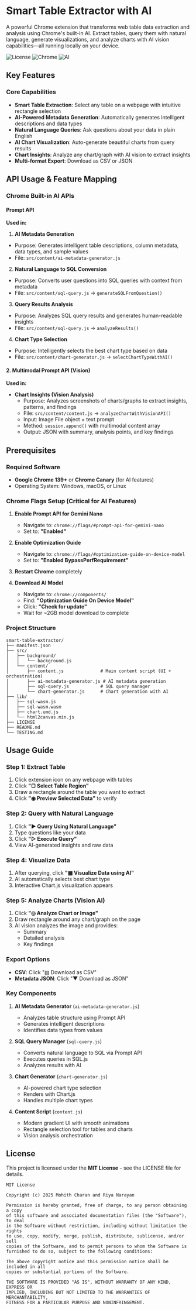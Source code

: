 #  Smart Table Extractor with AI

A powerful Chrome extension that transforms web table data extraction and analysis using Chrome's built-in AI. Extract tables, query them with natural language, generate visualizations, and analyze charts with AI vision capabilities—all running locally on your device.

![License](https://img.shields.io/badge/license-MIT-blue.svg)
![Chrome](https://img.shields.io/badge/Chrome-139%2B-green.svg)
![AI](https://img.shields.io/badge/AI-Gemini%20Nano-purple.svg)

## Key Features

### Core Capabilities
- **Smart Table Extraction**: Select any table on a webpage with intuitive rectangle selection
- **AI-Powered Metadata Generation**: Automatically generates intelligent descriptions and data types
- **Natural Language Queries**: Ask questions about your data in plain English
- **AI Chart Visualization**: Auto-generate beautiful charts from query results
- **Chart Insights**: Analyze any chart/graph with AI vision to extract insights
- **Multi-format Export**: Download as CSV or JSON


##  API Usage & Feature Mapping

### Chrome Built-in AI APIs

####  Prompt API 


**Used in:**

1. **AI Metadata Generation**
  - Purpose: Generates intelligent table descriptions, column metadata, data types, and sample values
  - File: `src/content/ai-metadata-generator.js`

2. **Natural Language to SQL Conversion**
  - Purpose: Converts user questions into SQL queries with context from metadata
  - File: `src/content/sql-query.js` → `generateSQLFromQuestion()`

3. **Query Results Analysis**
  - Purpose: Analyzes SQL query results and generates human-readable insights
  - File: `src/content/sql-query.js` → `analyzeResults()`

4. **Chart Type Selection**
  - Purpose: Intelligently selects the best chart type based on data
  - File: `src/content/chart-generator.js` → `selectChartTypeWithAI()`

#### 2. **Multimodal Prompt API (Vision)**


**Used in:**
- **Chart Insights (Vision Analysis)**
  - Purpose: Analyzes screenshots of charts/graphs to extract insights, patterns, and findings
  - File: `src/content/content.js` → `analyzeChartWithVisionAPI()`
  - Input: Image File object + text prompt
  - Method: `session.append()` with multimodal content array
  - Output: JSON with summary, analysis points, and key findings


##  Prerequisites

### Required Software
- **Google Chrome 139+** or **Chrome Canary** (for AI features)
- Operating System: Windows, macOS, or Linux

### Chrome Flags Setup (Critical for AI Features)

1. **Enable Prompt API for Gemini Nano**
   - Navigate to: `chrome://flags/#prompt-api-for-gemini-nano`
   - Set to: **"Enabled"**

2. **Enable Optimization Guide**
   - Navigate to: `chrome://flags/#optimization-guide-on-device-model`
   - Set to: **"Enabled BypassPerfRequirement"**

3. **Restart Chrome** completely

4. **Download AI Model**
   - Navigate to: `chrome://components/`
   - Find: **"Optimization Guide On Device Model"**
   - Click: **"Check for update"**
   - Wait for ~2GB model download to complete





### Project Structure
```
smart-table-extractor/
├── manifest.json                    
├── src/
│   ├── background/
│   │   └── background.js           
│   └── content/
│       ├── content.js              # Main content script (UI + orchestration)
│       ├── ai-metadata-generator.js # AI metadata generation
│       ├── sql-query.js            # SQL query manager
│       └── chart-generator.js      # Chart generation with AI
├── lib/
│   ├── sql-wasm.js                 
│   ├── sql-wasm.wasm               
│   ├── chart.umd.js                
│   └── html2canvas.min.js         
├── LICENSE                         
├── README.md                      
└── TESTING.md                       
```

##  Usage Guide

### Step 1: Extract Table
1. Click extension icon on any webpage with tables
2. Click **"▢ Select Table Region"**
3. Draw a rectangle around the table you want to extract
4. Click **"◉ Preview Selected Data"** to verify

### Step 2: Query with Natural Language
1. Click **"▶ Query Using Natural Language"**
2. Type questions like your data
3. Click **"▷ Execute Query"**
4. View AI-generated insights and raw data

### Step 4: Visualize Data
1. After querying, click **"▦ Visualize Data using AI"**
2. AI automatically selects best chart type
3. Interactive Chart.js visualization appears

### Step 5: Analyze Charts (Vision AI)
1. Click **"◎ Analyze Chart or Image"**
2. Draw rectangle around any chart/graph on the page
3. AI vision analyzes the image and provides:
   - Summary
   - Detailed analysis
   - Key findings

### Export Options
- **CSV**: Click "▤ Download as CSV"
- **Metadata JSON**: Click "▼ Download as JSON"



### Key Components

1. **AI Metadata Generator** (`ai-metadata-generator.js`)
   - Analyzes table structure using Prompt API
   - Generates intelligent descriptions
   - Identifies data types from values

2. **SQL Query Manager** (`sql-query.js`)
   - Converts natural language to SQL via Prompt API
   - Executes queries in SQL.js
   - Analyzes results with AI

3. **Chart Generator** (`chart-generator.js`)
   - AI-powered chart type selection
   - Renders with Chart.js
   - Handles multiple chart types

4. **Content Script** (`content.js`)
   - Modern gradient UI with smooth animations
   - Rectangle selection tool for tables and charts
   - Vision analysis orchestration



## License

This project is licensed under the **MIT License** - see the LICENSE file for details.

```
MIT License

Copyright (c) 2025 Mohith Charan and Riya Narayan

Permission is hereby granted, free of charge, to any person obtaining a copy
of this software and associated documentation files (the "Software"), to deal
in the Software without restriction, including without limitation the rights
to use, copy, modify, merge, publish, distribute, sublicense, and/or sell
copies of the Software, and to permit persons to whom the Software is
furnished to do so, subject to the following conditions:

The above copyright notice and this permission notice shall be included in all
copies or substantial portions of the Software.

THE SOFTWARE IS PROVIDED "AS IS", WITHOUT WARRANTY OF ANY KIND, EXPRESS OR
IMPLIED, INCLUDING BUT NOT LIMITED TO THE WARRANTIES OF MERCHANTABILITY,
FITNESS FOR A PARTICULAR PURPOSE AND NONINFRINGEMENT.
```

